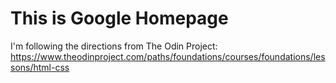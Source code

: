 # This is Google Homepage
I'm following the directions from The Odin Project: https://www.theodinproject.com/paths/foundations/courses/foundations/lessons/html-css
